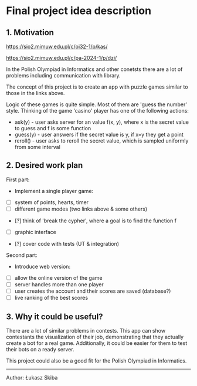 # Final project idea description

## 1. Motivation

https://sio2.mimuw.edu.pl/c/oi32-1/p/kas/

https://sio2.mimuw.edu.pl/c/pa-2024-1/p/dzi/

In the Polish Olympiad in Informatics and other conetsts there are a lot of problems including communication with library. 

The concept of this project is to create an app with puzzle games similar to those in the links above.

Logic of these games is quite simple. Most of them are 'guess the number' style.
Thinking of the game 'casino' player has one of the following actions:

- ask(y) - user asks server for an value f(x, y), where x is the secret value to guess and f is some function
- guess(y) - user answers if the secret value is y, if x=y they get a point
- reroll() - user asks to reroll the secret value, which is sampled uniformly from some interval

## 2. Desired work plan

First part:

- Implement a single player game:
- [ ] system of points, hearts, timer
- [ ] different game modes (two links above & some others)
- [?] think of 'break the cypher', where a goal is to find the function f
- [ ] graphic interface
- [?] cover code with tests (UT & integration)

Second part:

- Introduce web version:
- [ ] allow the online version of the game
- [ ] server handles more than one player
- [ ] user creates the account and their scores are saved (database?)
- [ ] live ranking of the best scores

## 3. Why it could be useful?

There are a lot of similar problems in contests. This app can show contestants the visualization of their job, demonstrating that they actually create a bot for a real game. Additionally, it could be easier for them to test their bots on a ready server.

This project could also be a good fit for the Polish Olympiad in Informatics.

---

Author: Łukasz Skiba